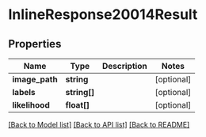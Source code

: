 # InlineResponse20014Result

## Properties
Name | Type | Description | Notes
------------ | ------------- | ------------- | -------------
**image_path** | **string** |  | [optional] 
**labels** | **string[]** |  | [optional] 
**likelihood** | **float[]** |  | [optional] 

[[Back to Model list]](../README.md#documentation-for-models) [[Back to API list]](../README.md#documentation-for-api-endpoints) [[Back to README]](../README.md)



